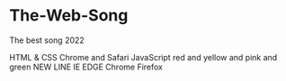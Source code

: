 # The-Web-Song
The best song 2022

HTML & CSS
Chrome and Safari
JavaScript 
red and yellow and pink and green
NEW LINE
IE EDGE Chrome Firefox
